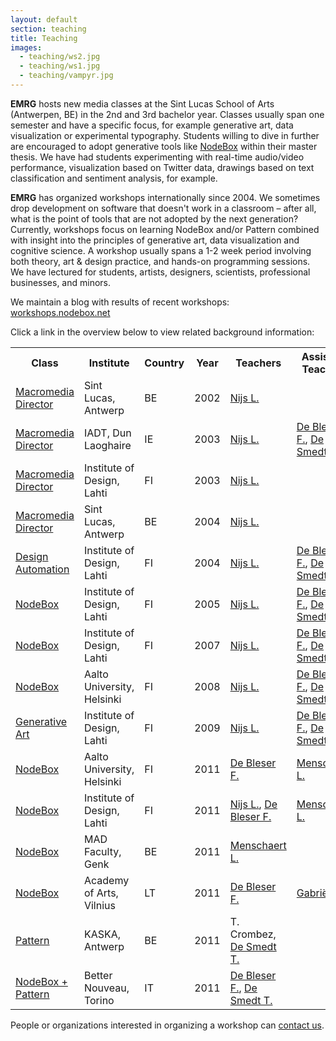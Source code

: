 ```yaml
---
layout: default
section: teaching
title: Teaching
images:
  - teaching/ws2.jpg
  - teaching/ws1.jpg
  - teaching/vampyr.jpg
---
```

**EMRG** hosts new media classes at the Sint Lucas School of Arts (Antwerpen, BE) in the 2nd and 3rd bachelor year. Classes usually span one semester and have a specific focus, for example generative art, data visualization or experimental typography. Students willing to dive in further are encouraged to adopt generative tools like [NodeBox](../software) within their master thesis. We have had students experimenting with real-time audio/video performance, visualization based on Twitter data, drawings based on text classification and sentiment analysis, for example.

**EMRG** has organized workshops internationally since 2004. We sometimes drop development on software that doesn't work in a classroom – after all, what is the point of tools that are not adopted by the next generation? Currently, workshops focus on learning NodeBox and/or Pattern combined with insight into the principles of generative art, data visualization and cognitive science. A workshop usually spans a 1-2 week period involving both theory, art &amp; design practice, and hands-on programming sessions. We have lectured for students, artists, designers, scientists, professional businesses, and minors.

We maintain a blog with results of recent workshops:<br>
[workshops.nodebox.net](http://workshops.nodebox.net/) 

Click a link in the overview below to view related background information:

<table>
	<tr>
		<th>Class</th>
		<th>Institute</th>
		<th>Country</th>
		<th>Year</th>
		<th>Teachers</th>
		<th>Assistant Teachers</th>
	</tr>
	<tr>
		<td><a href="http://www.designlooksnice.com/Re.html">Macromedia Director</a></td>
		<td>Sint Lucas, Antwerp</td>
		<td>BE</td>
		<td>2002</td>
		<td><a href="../people/lucas-nijs.html" class="author">Nijs L.</a></td>
		<td></td>
	</tr>
	<tr>
		<td><a href="http://www.designlooksnice.com/Dublin.html">Macromedia Director</a></td>
		<td>IADT, Dun Laoghaire</td>
		<td>IE</td>
		<td>2003</td>
		<td><a href="../people/lucas-nijs.html" class="author">Nijs L.</a></td>
		<td><a href="../people/frederik-de-bleser.html" class="author">De Bleser F.</a>, <a href="../people/tom-de-smedt.html" class="author">De Smedt T.</a></td>
	</tr>
	<tr>
		<td><a href="http://www.designlooksnice.com/Lahti2003.html">Macromedia Director</a></td>
		<td>Institute of Design, Lahti</td>
		<td>FI</td>
		<td>2003</td>
		<td><a href="../people/lucas-nijs.html" class="author">Nijs L.</a></td>
		<td></td>
	</tr>
	<tr>
		<td><a href="http://www.designlooksnice.com/Rawhide.html">Macromedia Director</a></td>
		<td>Sint Lucas, Antwerp</td>
		<td>BE</td>
		<td>2004</td>
		<td><a href="../people/lucas-nijs.html" class="author">Nijs L.</a></td>
		<td></td>
	</tr>
	<tr>
		<td><a href="http://workshops.nodebox.net/2004/">Design Automation</a></td>
		<td>Institute of Design, Lahti</td>
		<td>FI</td>
		<td>2004</td>
		<td><a href="../people/lucas-nijs.html" class="author">Nijs L.</a></td>
		<td><a href="../people/frederik-de-bleser.html" class="author">De Bleser F.</a>, <a href="../people/tom-de-smedt.html" class="author">De Smedt T.</a></td>
	</tr>
	<tr>
		<td><a href="http://workshops.nodebox.net/2005/">NodeBox</a></td>
		<td>Institute of Design, Lahti</td>
		<td>FI</td>
		<td>2005</td>
		<td><a href="../people/lucas-nijs.html" class="author">Nijs L.</a></td>
		<td><a href="../people/frederik-de-bleser.html" class="author">De Bleser F.</a>, <a href="../people/tom-de-smedt.html" class="author">De Smedt T.</a></td>
	</tr>
	<tr>
		<td><a href="http://workshops.nodebox.net/2007/">NodeBox</a></td>
		<td>Institute of Design, Lahti</td>
		<td>FI</td>
		<td>2007</td>
		<td><a href="../people/lucas-nijs.html" class="author">Nijs L.</a></td>
		<td><a href="../people/frederik-de-bleser.html" class="author">De Bleser F.</a>, <a href="../people/tom-de-smedt.html" class="author">De Smedt T.</a></td>
	</tr>
	<tr>
		<td><a href="http://www.designlooksnice.com/Helsinki2008.html">NodeBox</a></td>
		<td>Aalto University, Helsinki</td>
		<td>FI</td>
		<td>2008</td>
		<td><a href="../people/lucas-nijs.html" class="author">Nijs L.</a></td>
		<td><a href="../people/frederik-de-bleser.html" class="author">De Bleser F.</a>, <a href="../people/tom-de-smedt.html" class="author">De Smedt T.</a></td>
	</tr>
	<tr>
		<td><a href="http://www.designlooksnice.com/Lahti2009.html">Generative Art</a></td>
		<td>Institute of Design, Lahti</td>
		<td>FI</td>
		<td>2009</td>
		<td><a href="../people/lucas-nijs.html" class="author">Nijs L.</a></td>
		<td><a href="../people/frederik-de-bleser.html" class="author">De Bleser F.</a>, <a href="../people/tom-de-smedt.html" class="author">De Smedt T.</a></td>
	</tr>
	<tr>
		<td><a href="http://workshops.nodebox.net/2011-helsinki/">NodeBox</a></td>
		<td>Aalto University, Helsinki</td>
		<td>FI</td>
		<td>2011</td>
		<td><a href="../people/frederik-de-bleser.html" class="author">De Bleser F.</a></td>
		<td><a href="../people/lieven-menschaert.html" class="author">Menschaert L.</a></td>
	</tr>
	<tr>
		<td><a href="http://workshops.nodebox.net/2011-lahti/">NodeBox</a></td>
		<td>Institute of Design, Lahti</td>
		<td>FI</td>
		<td>2011</td>
		<td><a href="../people/lucas-nijs.html" class="author">Nijs L.</a>, <a href="../people/frederik-de-bleser.html" class="author">De Bleser F.</a></td>
		<td><a href="../people/lieven-menschaert.html" class="author">Menschaert L.</a></td>
	</tr>
	<tr>
		<td><a href="http://workshops.nodebox.net/2011-mad-fac/">NodeBox</a></td>
		<td>MAD Faculty, Genk</td>
		<td>BE</td>
		<td>2011</td>
		<td><a href="../people/lieven-menschaert.html" class="author">Menschaert L.</a></td>
		<td></td>
	</tr>
	<tr>
		<td><a href="http://workshops.nodebox.net/2011-vilnius/">NodeBox</a></td>
		<td>Academy of Arts, Vilnius</td>
		<td>LT</td>
		<td>2011</td>
		<td><a href="../people/frederik-de-bleser.html" class="author">De Bleser F.</a></td>
		<td><a href="../people/stefan-gabriels.html" class="author">Gabriëls S.</a></td>
	</tr>
	<tr>
		<td><a href="http://www.clips.ua.ac.be/pages/pattern">Pattern</a></td>
		<td>KASKA, Antwerp</td>
		<td>BE</td>
		<td>2011</td>
		<td>T. Crombez, <a href="../people/tom-de-smedt.html" class="author">De Smedt T.</a></td>
		<td></td>
	</tr>
	<tr>
		<td><a href="http://workshops.nodebox.net/2011-torino/">NodeBox + Pattern</a></td>
		<td>Better Nouveau, Torino</td>
		<td>IT</td>
		<td>2011</td>
		<td><a href="../people/frederik-de-bleser.html" class="author">De Bleser F.</a>, <a href="../people/tom-de-smedt.html" class="author">De Smedt T.</a></td>
		<td></td>
	</tr>
</table>

People or organizations interested in organizing a workshop can <a href="../contact/">contact us</a>.  